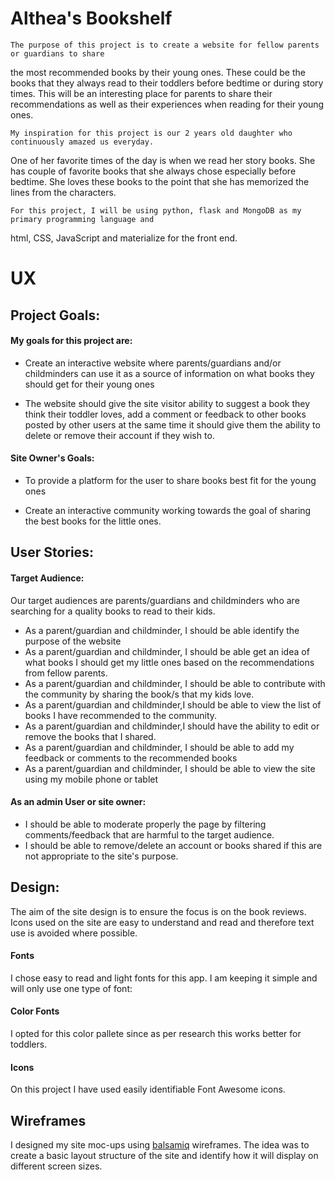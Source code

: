 # Althea's Bookshelf

    The purpose of this project is to create a website for fellow parents or guardians to share
the most recommended books by their young ones. These could be the books that they always read to
their toddlers before bedtime or during story times. This will be an interesting place for parents
to share their recommendations as well as their experiences when reading for their young ones.  

    My inspiration for this project is our 2 years old daughter who continuously amazed us everyday.
One of her favorite times of the day is when we read her story books. She has couple of favorite books
that she always chose especially before bedtime. She loves these books to the point that she has memorized
the lines from the characters.  

    For this project, I will be using python, flask and MongoDB as my primary programming language and
html, CSS, JavaScript and materialize for the front end.

# UX

## Project Goals:

#### My goals for this project are:

*  Create an interactive website where parents/guardians and/or childminders can use it as a source of information
    on what books they should get for their young ones

* The website should give the site visitor ability to suggest a book they think their toddler loves,
    add a comment or feedback to other books posted by other users at the same time it should give
    them the ability to delete or remove their account if they wish to.

#### Site Owner's Goals:

* To provide a platform for the user to share books best fit for the young ones

* Create an interactive community working towards the goal of sharing the best books for the little ones.

## User Stories:

#### Target Audience:

Our target audiences are parents/guardians and childminders who are searching for a quality books to read to their kids.

* As a parent/guardian and childminder, I should be able identify the purpose of the website 
* As a parent/guardian and childminder, I should be able get an idea of what books I should get my little ones
    based on the recommendations from fellow parents.
* As a parent/guardian and childminder, I should be able to contribute with the community by sharing
    the book/s that my kids love.
* As a parent/guardian and childminder,I should be able to view the list of books I have recommended to the community.
* As a parent/guardian and childminder,I should have the ability to edit or remove the books that I shared.
* As a parent/guardian and childminder, I should be able to add my feedback or comments to the recommended books
* As a parent/guardian and childminder, I should be able to view the site using my mobile phone or tablet

#### As an admin User or site owner:

* I should be able to moderate properly the page by filtering comments/feedback that are harmful to the target audience.
* I should be able to remove/delete an account or books shared if this are not appropriate to the site's purpose.

## Design:

The aim of the site design is to ensure the focus is on the book reviews.
Icons used on the site are easy to understand and read and therefore text use is avoided where possible.

#### Fonts

I chose easy to read and light fonts for this app. I am keeping it simple and will only use one type of font:

#### Color Fonts

I opted for this color pallete since as per research this works better for toddlers.

#### Icons

On this project I have used easily identifiable Font Awesome icons.

## Wireframes

I designed my site moc-ups using [balsamiq](https://balsamiq.com/) wireframes.
The idea was to create a basic layout structure of the site and identify how it will display on different screen sizes.

